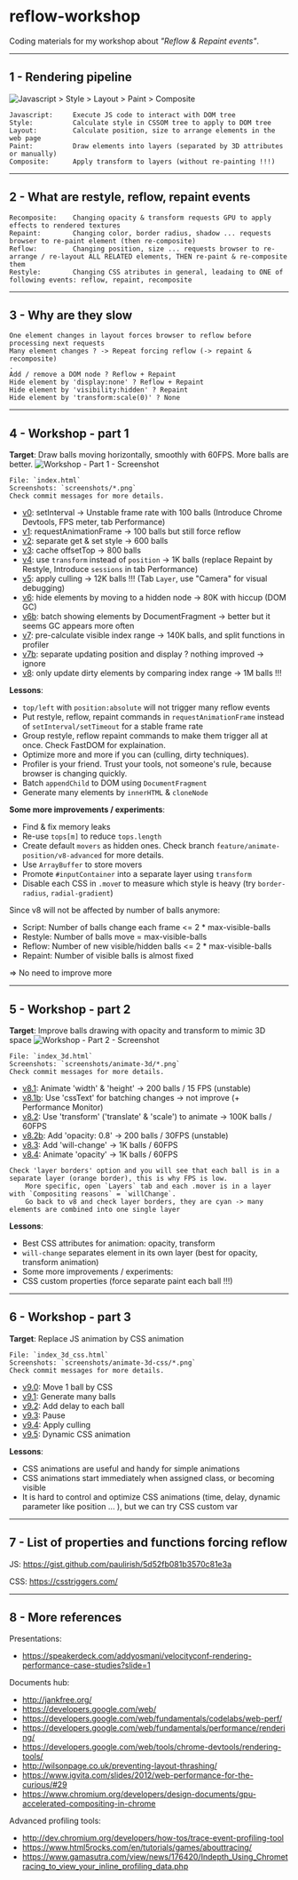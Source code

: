 # reflow-workshop
Coding materials for my workshop about *"Reflow & Repaint events"*.

___
## 1 - Rendering pipeline
![Javascript > Style > Layout > Paint > Composite](https://developers.google.com/web/fundamentals/performance/rendering/images/intro/frame-full.jpg)

    Javascript:     Execute JS code to interact with DOM tree
    Style:          Calculate style in CSSOM tree to apply to DOM tree
    Layout:         Calculate position, size to arrange elements in the web page
    Paint:          Draw elements into layers (separated by 3D attributes or manually)
    Composite:      Apply transform to layers (without re-painting !!!)

___
## 2 - What are restyle, reflow, repaint events
    Recomposite:    Changing opacity & transform requests GPU to apply effects to rendered textures
    Repaint:        Changing color, border radius, shadow ... requests browser to re-paint element (then re-composite)
    Reflow:         Changing position, size ... requests browser to re-arrange / re-layout ALL RELATED elements, THEN re-paint & re-composite them
    Restyle:        Changing CSS atributes in general, leadaing to ONE of following events: reflow, repaint, recomposite
   
___
## 3 - Why are they slow
    One element changes in layout forces browser to reflow before processing next requests
    Many element changes ? -> Repeat forcing reflow (-> repaint & recomposite)
    .
    Add / remove a DOM node ? Reflow + Repaint
    Hide element by 'display:none' ? Reflow + Repaint
    Hide element by 'visibility:hidden' ? Repaint
    Hide element by 'transform:scale(0)' ? None

___
## 4 - Workshop - part 1
**Target**: Draw balls moving horizontally, smoothly with 60FPS. More balls are better.
![Workshop - Part 1 - Screenshot](https://github.com/DancingPhoenix88/reflow-workshop/blob/develop/screenshots/v8-1M%20balls.png?raw=true)

    File: `index.html`
    Screenshots: `screenshots/*.png`
    Check commit messages for more details.
    
- [v0](https://github.com/DancingPhoenix88/reflow-workshop/commit/d1a4ac64be51f4fa7dcccd9ccc7fd2d95b4ad2ba):     setInterval -> Unstable frame rate with 100 balls (Introduce Chrome Devtools, FPS meter, tab Performance)
- [v1](https://github.com/DancingPhoenix88/reflow-workshop/commit/ebeb8910027446fe42a83d176b723ef0b64d8b40):     requestAnimationFrame -> 100 balls but still force reflow
- [v2](https://github.com/DancingPhoenix88/reflow-workshop/commit/a7cfbf92281db5f4caf45f1242401c2f4804c241):     separate get & set style -> 600 balls
- [v3](https://github.com/DancingPhoenix88/reflow-workshop/commit/f08f1afb9ce0282d536bc3b25ac7d03b145652df):     cache offsetTop -> 800 balls
- [v4](https://github.com/DancingPhoenix88/reflow-workshop/commit/b3ab67707fbb012b68a89d1c0e0c821f5c3d760f):     use `transform` instead of `position` -> 1K balls (replace Repaint by Restyle, Introduce `sessions` in tab Performance)
- [v5](https://github.com/DancingPhoenix88/reflow-workshop/commit/59d5bc86281fe9fe6d4ba9f76fa01efc2950f1a2):     apply culling -> 12K balls !!! (Tab `Layer`, use "Camera" for visual debugging)
- [v6](https://github.com/DancingPhoenix88/reflow-workshop/commit/e2284fd0b369de3317a89264d76d22e10fd15dd8):     hide elements by moving to a hidden node -> 80K with hiccup (DOM GC)
- [v6b](https://github.com/DancingPhoenix88/reflow-workshop/commit/3bb90fd056f06e1a7e40de17a9c3262bb053b64f):    batch showing elements by DocumentFragment -> better but it seems GC appears more often
- [v7](https://github.com/DancingPhoenix88/reflow-workshop/commit/e8aca601180e1597e42fd2e1aa5a4bbed2cdc268):     pre-calculate visible index range -> 140K balls, and split functions in profiler
- [v7b](https://github.com/DancingPhoenix88/reflow-workshop/commit/faa669e159bda36467c7141e7a39eea122e90a1f):    separate updating position and display ? nothing improved -> ignore
- [v8](https://github.com/DancingPhoenix88/reflow-workshop/commit/2b5f0c1eab7105bc9546e2a7e9c0a8be2d8ae866):     only update dirty elements by comparing index range -> 1M balls !!!


**Lessons**:
- `top/left` with `position:absolute` will not trigger many reflow events
- Put restyle, reflow, repaint commands in `requestAnimationFrame` instead of `setInterval/setTimeout` for a stable frame rate
- Group restyle, reflow repaint commands to make them trigger all at once. Check FastDOM for explaination.
- Optimize more and more if you can (culling, dirty techniques). 
- Profiler is your friend. Trust your tools, not someone's rule, because browser is changing quickly.
- Batch `appendChild` to DOM using `DocumentFragment`
- Generate many elements by `innerHTML` & `cloneNode`

**Some more improvements / experiments**:
- Find & fix memory leaks
- Re-use `tops[m]` to reduce `tops.length`
- Create default `movers` as hidden ones. Check branch `feature/animate-position/v8-advanced` for more details.
- Use `ArrayBuffer` to store movers
- Promote `#inputContainer` into a separate layer using `transform`
- Disable each CSS in `.move`r to measure which style is heavy (try `border-radius`, `radial-gradient`)


Since v8 will not be affected by number of balls anymore:
- Script:   Number of balls change each frame <= 2 * max-visible-balls
- Restyle:  Number of balls move = max-visible-balls
- Reflow:   Number of new visible/hidden balls <= 2 * max-visible-balls
- Repaint:  Number of visible balls is almost fixed

=> No need to improve more

___
## 5 - Workshop - part 2
**Target**: Improve balls drawing with opacity and transform to mimic 3D space
![Workshop - Part 2 - Screenshot](https://github.com/DancingPhoenix88/reflow-workshop/blob/develop/screenshots/animate-3d/v8.4-1K%20balls.png?raw=true)

    File: `index_3d.html`
    Screenshots: `screenshots/animate-3d/*.png`
    Check commit messages for more details.

- [v8.1](https://github.com/DancingPhoenix88/reflow-workshop/commit/1c3e1b250edd3d685d3f648e203ff84c85dee450):   Animate 'width' & 'height' -> 200 balls / 15 FPS (unstable)
- [v8.1b](https://github.com/DancingPhoenix88/reflow-workshop/commit/8d0a6aa1c2f4f94b4fbc288cc73410c67cd53dbb):  Use 'cssText' for batching changes -> not improve (+ Performance Monitor)
- [v8.2](https://github.com/DancingPhoenix88/reflow-workshop/commit/c82907d4adf4f7e582a8190d5aa51a4563dd0dcf):   Use 'transform' ('translate' & 'scale') to animate -> 100K balls / 60FPS
- [v8.2b](https://github.com/DancingPhoenix88/reflow-workshop/commit/1db447982db1dc24733cbf1c36a8db9b4a366d1d):  Add 'opacity: 0.8' -> 200 balls / 30FPS (unstable)
- [v8.3](https://github.com/DancingPhoenix88/reflow-workshop/commit/6fa164236fd3bed61fda8460ceb45d12315ed630):   Add 'will-change' -> 1K balls / 60FPS
- [v8.4](https://github.com/DancingPhoenix88/reflow-workshop/commit/800804f6cdf7110ee4e58da203f891678ffa3868):   Animate 'opacity' -> 1K balls / 60FPS

```
Check 'layer borders' option and you will see that each ball is in a separate layer (orange border), this is why FPS is low.
    More specific, open `Layers` tab and each .mover is in a layer with `Compositing reasons` = `willChange`.
    Go back to v8 and check layer borders, they are cyan -> many elements are combined into one single layer
```

**Lessons**:
- Best CSS attributes for animation: opacity, transform
- `will-change` separates element in its own layer (best for opacity, transform animation)
- Some more improvements / experiments:
- CSS custom properties (force separate paint each ball !!!)

___
## 6 - Workshop - part 3
**Target**: Replace JS animation by CSS animation

    File: `index_3d_css.html`
    Screenshots: `screenshots/animate-3d-css/*.png`
    Check commit messages for more details.

- [v9.0](https://github.com/DancingPhoenix88/reflow-workshop/commit/9df3e3a77ba7f9e1ffdcb13e6280d5c7c9e1e031):   Move 1 ball by CSS
- [v9.1](https://github.com/DancingPhoenix88/reflow-workshop/commit/da6cd37450538fe3438d0f440fe85bd6a79d3a2a):   Generate many balls
- [v9.2](https://github.com/DancingPhoenix88/reflow-workshop/commit/ed08725cd346d61cc373ce9084ab3337c17036ea):   Add delay to each ball
- [v9.3](https://github.com/DancingPhoenix88/reflow-workshop/commit/3531076d5e26ac2ab3063840d3b6b9cb1bcf9de3):   Pause
- [v9.4](https://github.com/DancingPhoenix88/reflow-workshop/commit/6e4ef53114d89b7fcf57b17a501b00b5aef71133):   Apply culling
- [v9.5](https://github.com/DancingPhoenix88/reflow-workshop/commit/193bf8d251f08482f029e4ee6aa685f124eb760c):   Dynamic CSS animation

**Lessons**:
- CSS animations are useful and handy for simple animations
- CSS animations start immediately when assigned class, or becoming visible
- It is hard to control and optimize CSS animations (time, delay, dynamic parameter like position ... ), but we can try CSS custom var

___
## 7 - List of properties and functions forcing reflow
JS:     https://gist.github.com/paulirish/5d52fb081b3570c81e3a

CSS:    https://csstriggers.com/
   
___
## 8 - More references
Presentations:
- https://speakerdeck.com/addyosmani/velocityconf-rendering-performance-case-studies?slide=1

Documents hub:
- http://jankfree.org/
- https://developers.google.com/web/
- https://developers.google.com/web/fundamentals/codelabs/web-perf/
- https://developers.google.com/web/fundamentals/performance/rendering/
- https://developers.google.com/web/tools/chrome-devtools/rendering-tools/
- http://wilsonpage.co.uk/preventing-layout-thrashing/
- https://www.igvita.com/slides/2012/web-performance-for-the-curious/#29
- https://www.chromium.org/developers/design-documents/gpu-accelerated-compositing-in-chrome

Advanced profiling tools:
- http://dev.chromium.org/developers/how-tos/trace-event-profiling-tool
- https://www.html5rocks.com/en/tutorials/games/abouttracing/
- https://www.gamasutra.com/view/news/176420/Indepth_Using_Chrometracing_to_view_your_inline_profiling_data.php
